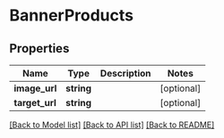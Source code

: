 # BannerProducts

## Properties
Name | Type | Description | Notes
------------ | ------------- | ------------- | -------------
**image_url** | **string** |  | [optional] 
**target_url** | **string** |  | [optional] 

[[Back to Model list]](../README.md#documentation-for-models) [[Back to API list]](../README.md#documentation-for-api-endpoints) [[Back to README]](../README.md)



